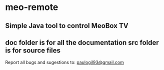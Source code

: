 # meo-remote
Simple Java tool to control MeoBox TV
--------------------------------------
doc folder is for all the documentation
src folder is for source files
---------------------------------------
Report all bugs and sugestions to:
paulogil93@gmail.com
